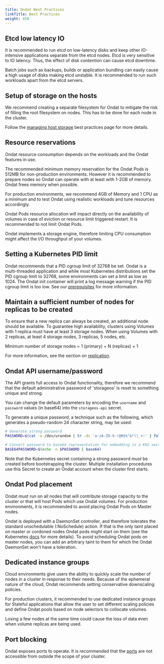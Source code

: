 ```yaml
---
title: Ondat Best Practices
linkTitle: Best Practices
weight: 450
---
```


## Etcd low latency IO

It is recommended to run etcd on low-latency disks and keep other IO-intensive
applications separate from the etcd nodes. Etcd is very sensitive to IO latency.
Thus, the effect of disk contention can cause etcd downtime.

Batch jobs such as backups, builds or application bundling can easily cause a
high usage of disks making etcd unstable. It is recommended to run such
workloads apart from the etcd servers.

## Setup of storage on the hosts

We recommend creating a separate filesystem for Ondat to mitigate the risk
of filling the root filesystem on nodes. This has to be done for each node in
the cluster.

Follow the [managing host storage](/docs/operations/managing-host-storage) best practices page for more
details.

## Resource reservations

Ondat resource consumption depends on the workloads and the Ondat
features in use.

The recommended minimum memory reservation for the Ondat Pods is 512MB for
non-production environments. However it is recommended to prepare nodes so
Ondat can operate with at least with 1-2GB of memory. Ondat frees
memory when possible.

For production environments, we recommend 4GB of Memory and 1 CPU as a minimum
and to test Ondat using realistic workloads and tune resources accordingly.

Ondat Pods resource allocation will impact directly on the availability of
volumes in case of eviction or resource limit triggered restart. It is
recommended to not limit Ondat Pods.

Ondat implements a storage engine, therefore limiting CPU consumption might
affect the I/O throughput of your volumes.

## Setting a Kubernetes PID limit

Ondat recommends that a PID cgroup limit of 32768 be set. Ondat is a
multi-threaded application and while most Kubernetes distributions set the PID
cgroup limit to 32768, some environments can set a limit as low as 1024. The
Ondat init container will print a log message warning if the PID cgroup
limit is too low. See our [prerequisites](/docs/prerequisites/pidlimits) for
more information.

## Maintain a sufficient number of nodes for replicas to be created

To ensure that a new replica can always be created, an additional node should
be available. To guarantee high availability, clusters using Volumes with 1
replica must have at least 3 storage nodes. When using Volumes with 2
replicas, at least 4 storage nodes, 3 replicas, 5 nodes, etc.

Minimum number of storage nodes = 1 (primary) + N (replicas) + 1

For more information, see the section on
[replication](/docs/concepts/replication#number-of-nodes).

## Ondat API username/password

The API grants full access to Ondat functionality, therefore we recommend
that the default administrative password of 'storageos' is reset to something
unique and strong.

You can change the default parameters by encoding the `username` and
`password` values (in base64) into the `storageos-api` secret.

To generate a unique password, a technique such as the following, which
generates a pseudo-random 24 character string, may be used:

```bash
# Generate strong password
PASSWORD=$(cat -e /dev/urandom | tr -dc 'a-zA-Z0-9-!@#$%^&*()_+~' | fold -w 24 | head -n 1)

# Convert password to base64 representation for embedding in a K8S secret
BASE64PASSWORD=$(echo -n $PASSWORD | base64)
```

Note that the Kubernetes secret containing a strong password *must* be created
before bootstrapping the cluster. Multiple installation procedures use this
Secret to create an Ondat account when the cluster first starts.

## Ondat Pod placement

Ondat must run on all nodes that will contribute storage capacity to the
cluster or that will host Pods which use Ondat volumes. For production
environments, it is recommended to avoid placing Ondat Pods on Master
nodes.

Ondat is deployed with a DaemonSet controller, and therefore tolerates the
standard unschedulable (:NoSchedule) action. If that is the only taint placed
on master or cordoned nodes Ondat pods might start on them (see the
Kubernetes
[docs](https://kubernetes.io/docs/concepts/workloads/controllers/daemonset/)
for more details). To avoid scheduling Ondat pods on master nodes, you can
add an arbitrary taint to them for which the Ondat DaemonSet won't have a
toleration.

## Dedicated instance groups

Cloud environments give users the ability to quickly scale the number of nodes
in a cluster in response to their needs. Because of the ephemeral nature of the
cloud, Ondat recommends setting conservative downscaling policies.

For production clusters, it recommended to use dedicated instance groups for
Stateful applications that allow the user to set different scaling policies and
define Ondat pools based on node selectors to collocate volumes.

Losing a few nodes at the same time could cause the loss of data even when
volume replicas are being used.

## Port blocking

Ondat exposes ports to operate. It is recommended that the [ports](/docs/prerequisites/firewalls) are not accessible from outside
the scope of your cluster.
